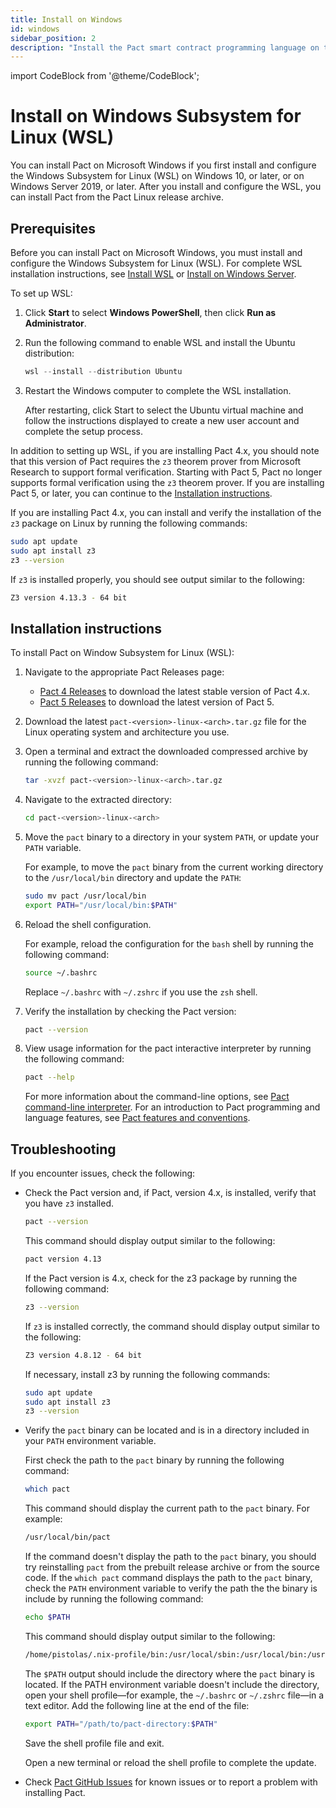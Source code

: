 ```yaml
---
title: Install on Windows
id: windows
sidebar_position: 2
description: "Install the Pact smart contract programming language on the Windows Subsystem for Linux."
---
```


import CodeBlock from '@theme/CodeBlock';

# Install on Windows Subsystem for Linux (WSL)

You can install Pact on Microsoft Windows if you first install and configure the Windows Subsystem for Linux (WSL) on Windows 10, or later, or on Windows Server 2019, or later.
After you install and configure the WSL, you can install Pact from the Pact Linux release archive. 

## Prerequisites

Before you can install Pact on Microsoft Windows, you must install and configure the Windows Subsystem for Linux (WSL).
For complete WSL installation instructions, see [Install WSL](https://learn.microsoft.com/en-us/windows/wsl/install) or [Install on Windows Server](https://learn.microsoft.com/en-us/windows/wsl/install-on-server).

To set up WSL:

1. Click **Start** to select **Windows PowerShell**, then click **Run as Administrator**.
2. Run the following command to enable WSL and install the Ubuntu distribution:
   
   ```powershell
   wsl --install --distribution Ubuntu
   ```

1. Restart the Windows computer to complete the WSL installation.
   
   After restarting, click Start to select the Ubuntu virtual machine and follow the instructions displayed to create a new user account and complete the setup process.

In addition to setting up WSL, if you are installing Pact 4.x, you should note that this version of Pact requires the `z3` theorem prover from Microsoft Research to support formal verification.
Starting with Pact 5, Pact no longer supports formal verification using the `z3` theorem prover.
If you are installing Pact 5, or later, you can continue to the [Installation instructions](#installation-instructions).

If you are installing Pact 4.x, you can install and verify the installation of the `z3` package on Linux by running the following commands:

```bash
sudo apt update
sudo apt install z3
z3 --version
```

If `z3` is installed properly, you should see output similar to the following:

```bash
Z3 version 4.13.3 - 64 bit
```

## Installation instructions

To install Pact on Window Subsystem for Linux (WSL):

1. Navigate to the appropriate Pact Releases page:
   
   - [Pact 4 Releases](https://github.com/kadena-io/pact/releases) to download the latest stable version of Pact 4.x. 
   - [Pact 5 Releases](https://github.com/kadena-io/pact-5/releases) to download the latest version of Pact 5.

2. Download the latest `pact-<version>-linux-<arch>.tar.gz` file for the Linux operating system and architecture you use.

3. Open a terminal and extract the downloaded compressed archive by running the following command:

   ```bash
   tar -xvzf pact-<version>-linux-<arch>.tar.gz
   ```

4. Navigate to the extracted directory:

   ```bash
   cd pact-<version>-linux-<arch>
   ```

5. Move the `pact` binary to a directory in your system `PATH`, or update your `PATH` variable. 
   
   For example, to move the `pact` binary from the current working directory to the `/usr/local/bin` directory and update the `PATH`:
   
   ```bash
   sudo mv pact /usr/local/bin
   export PATH="/usr/local/bin:$PATH"
   ```

6. Reload the shell configuration.

   For example, reload the configuration for the `bash` shell by running the following command:

   ```bash
   source ~/.bashrc
   ```
   
   Replace `~/.bashrc` with `~/.zshrc` if you use the `zsh` shell.

7. Verify the installation by checking the Pact version:

   ```bash
   pact --version
   ```

8. View usage information for the pact interactive interpreter by running the following command:
   
   ```bash
   pact --help
   ```

   For more information about the command-line options, see [Pact command-line interpreter](/reference/pact-cli).
   For an introduction to Pact programming and language features, see [Pact features and conventions](/smart-contracts/lang-features).

## Troubleshooting

If you encounter issues, check the following:

- Check the Pact version and, if Pact, version 4.x, is installed, verify that you have `z3` installed.

  ```bash
  pact --version
  ```
  
  This command should display output similar to the following:

  ```bash
  pact version 4.13
  ```

  If the Pact version is 4.x, check for the z3 package by running the following command:

  ```bash
  z3 --version
  ```

  If `z3` is installed correctly, the command should display output similar to the following:
  
  ```bash
  Z3 version 4.8.12 - 64 bit
  ```

  If necessary, install z3 by running the following commands:

  ```bash
  sudo apt update
  sudo apt install z3
  z3 --version
  ```

- Verify the `pact` binary can be located and is in a directory included in your `PATH` environment variable.
  
  First check the path to the `pact` binary by running the following command:

   ```bash
   which pact
   ```
   
   This command should display the current path to the `pact` binary.
   For example:

   ```bash
   /usr/local/bin/pact
   ```

   If the command doesn't display the path to the `pact` binary, you should try reinstalling `pact` from the prebuilt release archive or from the source code.
   If the `which pact` command displays the path to the `pact` binary, check the `PATH` environment variable to verify the path the the binary is include by running the following command:

   ```bash
   echo $PATH
   ```

   This command should display output similar to the following:
   
   ```bash
   /home/pistolas/.nix-profile/bin:/usr/local/sbin:/usr/local/bin:/usr/sbin:/usr/bin:/sbin:/bin:/usr/games:/usr/local/games:/snap/bin
   ```
   
   The `$PATH` output should include the directory where the `pact` binary is located.
   If the PATH environment variable doesn't include the directory, open your shell profile—for example, the `~/.bashrc` or `~/.zshrc` file—in a text editor.
   Add the following line at the end of the file:

   ```bash
   export PATH="/path/to/pact-directory:$PATH"
   ```

   Save the shell profile file and exit.

   Open a new terminal or reload the shell profile to complete the update.

- Check [Pact GitHub Issues](https://github.com/kadena-io/pact/issues) for known issues or to report a problem with installing Pact.
